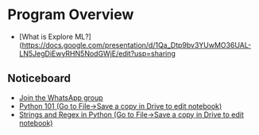 # Program Overview

- [What is Explore ML?](https://docs.google.com/presentation/d/1Qa_Dtp9bv3YUwMO36UAL-LN5JegDiEwyRHN5NodGWjE/edit?usp=sharing

## Noticeboard

- [Join the WhatsApp group](https://chat.whatsapp.com/Bd6xY2VvnDxDlu3teyHGRb)
- [Python 101 (Go to File->Save a copy in Drive to edit notebook)](https://colab.research.google.com/drive/1v4T-eD9y8QQukj14nV9XMcisXnHKaPKb)
- [Strings and Regex in Python (Go to File->Save a copy in Drive to edit notebook)](https://colab.research.google.com/drive/1zdCPZfO87DcvfKDp5r0649woF7Dc348S)


